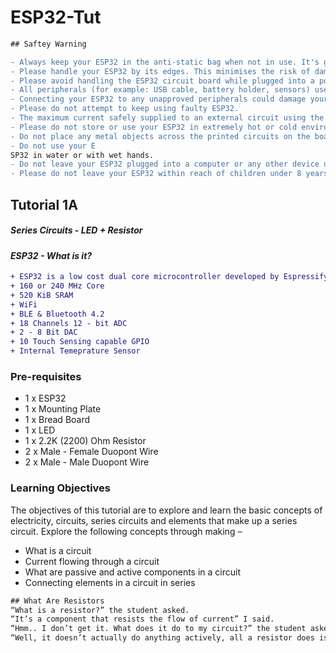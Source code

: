 # ESP32-Tut
```diff
## Saftey Warning

- Always keep your ESP32 in the anti-static bag when not in use. It's good practice for students to earth themselves before handling it. 
- Please handle your ESP32 by its edges. This minimises the risk of damage through an electrostatic discharge. 
- Please avoid handling the ESP32 circuit board while plugged into a power supply. 
- All peripherals (for example: USB cable, battery holder, sensors) used with your ESP32 should comply with the relevant standards and should be marked accordingly.
- Connecting your ESP32 to any unapproved peripherals could damage your ESP32. 
- Please do not attempt to keep using faulty ESP32.
- The maximum current safely supplied to an external circuit using the 3V pin is 100mA. Please make sure this limit is not exceeded. 
- Please do not store or use your ESP32 in extremely hot or cold environments. 
- Do not place any metal objects across the printed circuits on the board as this can cause a short circuit damaging your ESP32. This can cause risk of burn or fire. 
- Do not use your E
SP32 in water or with wet hands. 
- Do not leave your ESP32 plugged into a computer or any other device unsupervised.
- Please do not leave your ESP32 within reach of children under 8 years of age. 
```

## Tutorial 1A

##### Series Circuits - LED + Resistor

#### _ESP32 - What is it?_
```diff
+ ESP32 is a low cost dual core microcontroller developed by Espressify Systems. It uses a Tensilica Xtensa LX6 Core. It provides the following funcionality.
+ 160 or 240 MHz Core
+ 520 KiB SRAM
+ WiFi
+ BLE & Bluetooth 4.2
+ 18 Channels 12 - bit ADC
+ 2 - 8 Bit DAC
+ 10 Touch Sensing capable GPIO
+ Internal Temeprature Sensor
```
### Pre-requisites 
* 1 x ESP32
* 1 x Mounting Plate
* 1 x Bread Board
* 1 x LED
* 1 x 2.2K (2200) Ohm Resistor
* 2 x Male - Female Duopont Wire
* 2 x Male - Male Duopont Wire

### Learning Objectives
The objectives of this tutorial are to explore and learn the basic concepts of electricity, circuits, series circuits and elements that make up a series circuit. 
Explore the following concepts through making –
* What is a circuit
* Current flowing through a circuit
* What are passive and active components in a circuit
* Connecting elements in a circuit in series

```diff
## What Are Resistors
“What is a resistor?” the student asked.
“It’s a component that resists the flow of current” I said.
“Hmm.. I don’t get it. What does it do to my circuit?” the student asked.
“Well, it doesn’t actually do anything actively, all a resistor does is resists the flow of current through a given circuit” I said. Have a look at what the resistor might look like. 
```

